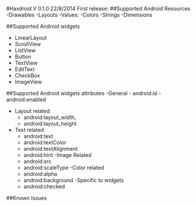 #Haxdroid V 0.1.0 22/8/2014
First release: 
##Supported Android Resources
-Drawables
-Layouts
-Values:
	-Colors
	-Strings
	-Dimensions

##Supported Android widgets
- LinearLayout
- ScrollView
- ListView
- Button
- TextView
- EditText
- CheckBox
- ImageView


##Supported Android widgets attributes
-General
	- android:id
	- android:enabled
- Layout related
	- android:layout_width,
	- android:layout_height
- Text related
	- android:text
	- android:textColor
	- android:textAlignment
	- android:hint
-Image Related	
	- android:src
	- android:scaleType
-Color related
	- android:alpha
	- android:background
-Specific to widgets
	- android:checked

##Known Issues
	

